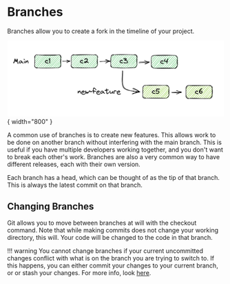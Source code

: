 # Branches

Branches allow you to create a fork in the timeline of your project.

![Image](../../assets/git/branch.png){ width="800" }

A common use of branches is to create new features. This allows work to be done on another branch without interfering with the main branch. This is useful if you have multiple developers working together, and you don't want to break each other's work. Branches are also a very common way to have different releases, each with their own version.

Each branch has a head, which can be thought of as the tip of that branch. This is always the latest commit on that branch.

## Changing Branches

Git allows you to move between branches at will with the checkout command. Note that while making commits does not change your working directory, this will. Your code will be changed to the code in that branch.

<!--prettier-ignore-->
!!! warning
    You cannot change branches if your current uncommitted changes conflict with what is on the branch you are trying to switch to. If this happens, you can either commit your changes to your current branch, or or stash your changes. For more info, look [here](https://stackoverflow.com/questions/22053757/checkout-another-branch-when-there-are-uncommitted-changes-on-the-current-branch).
